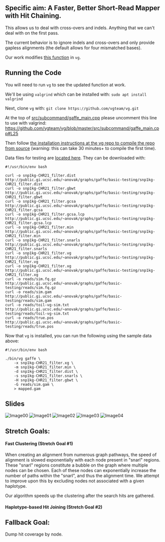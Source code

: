 
## Specific aim:  A Faster, Better Short-Read Mapper with Hit Chaining.

This allows us to deal with cross-overs and indels.  Anything that we can't deal with on the first pass.

The current behavior is to ignore indels and cross-overs and only provide gapless alignments (the default allows for four mismatched bases).

Our work modifies [this function](https://github.com/vgteam/vg/blob/master/src/subcommand/gaffe_main.cpp) in `vg`.

## Running the Code

You will need to run `vg` to see the updated function at work.

We'll be using `valgrind` which can be installed with: `sudo apt install valgrind`

Next, clone `vg` with: `git clone https://github.com/vgteam/vg.git`

At the top of [src/subcommand/gaffe_main.cpp](https://github.com/vgteam/vg/blob/master/src/subcommand/gaffe_main.cpp) please uncomment this line to use with valgrind: https://github.com/vgteam/vg/blob/master/src/subcommand/gaffe_main.cpp#L25

Then follow [the installation instructions at the vg repo to compile the repo from source](https://github.com/vgteam/vg) (warning: this can take 30 minutes+ to compile the first time).

Data files for testing are [located here](http://public.gi.ucsc.edu/~anovak/graphs/gaffe/basic-testing).  They can be downloaded with:
```
#!/usr/bin/env bash

curl -o snp1kg-CHR21_filter.dist http://public.gi.ucsc.edu/~anovak/graphs/gaffe/basic-testing/snp1kg-CHR21_filter.dist
curl -o snp1kg-CHR21_filter.gbwt http://public.gi.ucsc.edu/~anovak/graphs/gaffe/basic-testing/snp1kg-CHR21_filter.gbwt
curl -o snp1kg-CHR21_filter.gcsa http://public.gi.ucsc.edu/~anovak/graphs/gaffe/basic-testing/snp1kg-CHR21_filter.gcsa
curl -o snp1kg-CHR21_filter.gcsa.lcp http://public.gi.ucsc.edu/~anovak/graphs/gaffe/basic-testing/snp1kg-CHR21_filter.gcsa.lcp
curl -o snp1kg-CHR21_filter.min http://public.gi.ucsc.edu/~anovak/graphs/gaffe/basic-testing/snp1kg-CHR21_filter.min
curl -o snp1kg-CHR21_filter.snarls http://public.gi.ucsc.edu/~anovak/graphs/gaffe/basic-testing/snp1kg-CHR21_filter.snarls
curl -o snp1kg-CHR21_filter.vg http://public.gi.ucsc.edu/~anovak/graphs/gaffe/basic-testing/snp1kg-CHR21_filter.vg
curl -o snp1kg-CHR21_filter.xg http://public.gi.ucsc.edu/~anovak/graphs/gaffe/basic-testing/snp1kg-CHR21_filter.xg
curl -o reads/sim.fq.gz http://public.gi.ucsc.edu/~anovak/graphs/gaffe/basic-testing/reads/sim.fq.gz
curl -o reads/sim.gam http://public.gi.ucsc.edu/~anovak/graphs/gaffe/basic-testing/reads/sim.gam
curl -o reads/toil-vg-sim.txt http://public.gi.ucsc.edu/~anovak/graphs/gaffe/basic-testing/reads/toil-vg-sim.txt
curl -o reads/true.pos http://public.gi.ucsc.edu/~anovak/graphs/gaffe/basic-testing/reads/true.pos
```

Now that `vg` is installed, you can run the following using the sample data above:
```
#!/usr/bin/env bash

./bin/vg gaffe \
    -x snp1kg-CHR21_filter.xg \
    -m snp1kg-CHR21_filter.min \
    -d snp1kg-CHR21_filter.dist \
    -s snp1kg-CHR21_filter.snarls \
    -H snp1kg-CHR21_filter.gbwt \
    -G reads/sim.gam \
    > mapped.gam
```

## Slides
![Image00](https://raw.githubusercontent.com/NCBI-Hackathons/TheHumanPangenome/master/Giraffe/images/00.png)
![Image01](https://raw.githubusercontent.com/NCBI-Hackathons/TheHumanPangenome/master/Giraffe/images/01.png)
![Image02](https://raw.githubusercontent.com/NCBI-Hackathons/TheHumanPangenome/master/Giraffe/images/02.png)
![Image03](https://raw.githubusercontent.com/NCBI-Hackathons/TheHumanPangenome/master/Giraffe/images/03.png)
![Image04](https://raw.githubusercontent.com/NCBI-Hackathons/TheHumanPangenome/master/Giraffe/images/04.png)

## Stretch Goals:
#### Fast Clustering (Stretch Goal #1)
When creating an alignment from numerous graph pathways, the speed of alignment is slowed exponentially with each node present in "snarl" regions.  These "snarl" regions constitute a bubble on the graph where multiple nodes can be chosen.  Each of these nodes can exponentially increase the number of paths within the "snarl", and thus the alignment time.  We attempt to improve upon this by excluding nodes not associated with a given haplotype.

Our algorithm speeds up the clustering after the search hits are gathered.

#### Haplotype-based Hit Joining (Stretch Goal #2)

## Fallback Goal:
Dump hit coverage by node.
